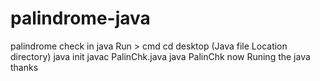 # palindrome-java
palindrome check in  java
Run > cmd
cd desktop (Java file Location directory)
java init
javac PalinChk.java
java PalinChk
now Runing the java
thanks
